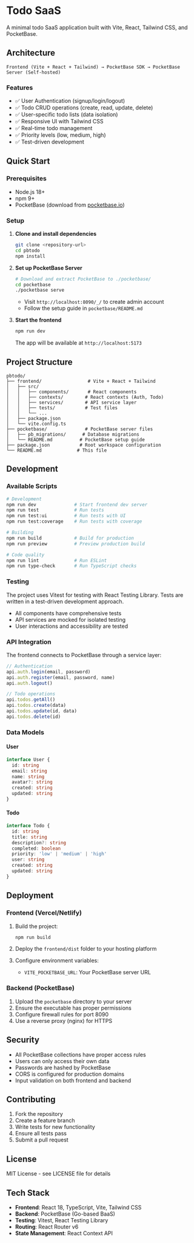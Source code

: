 # Todo SaaS

A minimal todo SaaS application built with Vite, React, Tailwind CSS, and PocketBase.

## Architecture

```
Frontend (Vite + React + Tailwind) → PocketBase SDK → PocketBase Server (Self-hosted)
```

### Features

- ✅ User Authentication (signup/login/logout)
- ✅ Todo CRUD operations (create, read, update, delete)
- ✅ User-specific todo lists (data isolation)
- ✅ Responsive UI with Tailwind CSS
- ✅ Real-time todo management
- ✅ Priority levels (low, medium, high)
- ✅ Test-driven development

## Quick Start

### Prerequisites

- Node.js 18+
- npm 9+
- PocketBase (download from [pocketbase.io](https://pocketbase.io/docs/))

### Setup

1. **Clone and install dependencies**
   ```bash
   git clone <repository-url>
   cd pbtodo
   npm install
   ```

2. **Set up PocketBase Server**
   ```bash
   # Download and extract PocketBase to ./pocketbase/
   cd pocketbase
   ./pocketbase serve
   ```
   
   - Visit `http://localhost:8090/_/` to create admin account
   - Follow the setup guide in `pocketbase/README.md`

3. **Start the frontend**
   ```bash
   npm run dev
   ```

   The app will be available at `http://localhost:5173`

## Project Structure

```
pbtodo/
├── frontend/                 # Vite + React + Tailwind
│   ├── src/
│   │   ├── components/       # React components
│   │   ├── contexts/        # React contexts (Auth, Todo)
│   │   ├── services/        # API service layer
│   │   ├── tests/           # Test files
│   │   └── ...
│   ├── package.json
│   └── vite.config.ts
├── pocketbase/              # PocketBase server files
│   ├── pb_migrations/      # Database migrations
│   └── README.md          # PocketBase setup guide
├── package.json           # Root workspace configuration
└── README.md             # This file
```

## Development

### Available Scripts

```bash
# Development
npm run dev              # Start frontend dev server
npm run test             # Run tests
npm run test:ui          # Run tests with UI
npm run test:coverage    # Run tests with coverage

# Building
npm run build            # Build for production
npm run preview          # Preview production build

# Code quality
npm run lint             # Run ESLint
npm run type-check       # Run TypeScript checks
```

### Testing

The project uses Vitest for testing with React Testing Library. Tests are written in a test-driven development approach.

- All components have comprehensive tests
- API services are mocked for isolated testing
- User interactions and accessibility are tested

### API Integration

The frontend connects to PocketBase through a service layer:

```typescript
// Authentication
api.auth.login(email, password)
api.auth.register(email, password, name)
api.auth.logout()

// Todo operations
api.todos.getAll()
api.todos.create(data)
api.todos.update(id, data)
api.todos.delete(id)
```

### Data Models

#### User
```typescript
interface User {
  id: string
  email: string
  name: string
  avatar?: string
  created: string
  updated: string
}
```

#### Todo
```typescript
interface Todo {
  id: string
  title: string
  description?: string
  completed: boolean
  priority: 'low' | 'medium' | 'high'
  user: string
  created: string
  updated: string
}
```

## Deployment

### Frontend (Vercel/Netlify)

1. Build the project:
   ```bash
   npm run build
   ```

2. Deploy the `frontend/dist` folder to your hosting platform

3. Configure environment variables:
   - `VITE_POCKETBASE_URL`: Your PocketBase server URL

### Backend (PocketBase)

1. Upload the `pocketbase` directory to your server
2. Ensure the executable has proper permissions
3. Configure firewall rules for port 8090
4. Use a reverse proxy (nginx) for HTTPS

## Security

- All PocketBase collections have proper access rules
- Users can only access their own data
- Passwords are hashed by PocketBase
- CORS is configured for production domains
- Input validation on both frontend and backend

## Contributing

1. Fork the repository
2. Create a feature branch
3. Write tests for new functionality
4. Ensure all tests pass
5. Submit a pull request

## License

MIT License - see LICENSE file for details

## Tech Stack

- **Frontend**: React 18, TypeScript, Vite, Tailwind CSS
- **Backend**: PocketBase (Go-based BaaS)
- **Testing**: Vitest, React Testing Library
- **Routing**: React Router v6
- **State Management**: React Context API